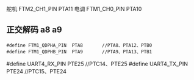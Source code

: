 舵机 FTM2_CH1_PIN    PTA11 
电调 FTM1_CH0_PIN    PTA10

## 正交解码 a8 a9
```
#define FTM1_QDPHA_PIN  PTA8       //PTA8、PTA12、PTB0
#define FTM1_QDPHB_PIN  PTA9       //PTA9、PTA13、PTB1
```


#define UART4_RX_PIN    PTE25     //PTC14、PTE25
#define UART4_TX_PIN    PTE24     //PTC15、PTE24

